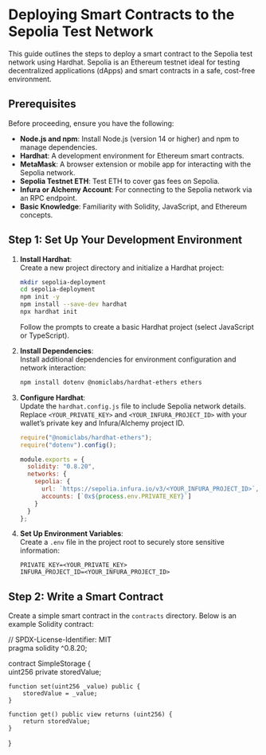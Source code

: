 # Deploying Smart Contracts to the Sepolia Test Network

This guide outlines the steps to deploy a smart contract to the Sepolia test network using Hardhat. Sepolia is an Ethereum testnet ideal for testing decentralized applications (dApps) and smart contracts in a safe, cost-free environment.

## Prerequisites

Before proceeding, ensure you have the following:

- **Node.js and npm**: Install Node.js (version 14 or higher) and npm to manage dependencies.
- **Hardhat**: A development environment for Ethereum smart contracts.
- **MetaMask**: A browser extension or mobile app for interacting with the Sepolia network.
- **Sepolia Testnet ETH**: Test ETH to cover gas fees on Sepolia.
- **Infura or Alchemy Account**: For connecting to the Sepolia network via an RPC endpoint.
- **Basic Knowledge**: Familiarity with Solidity, JavaScript, and Ethereum concepts.

## Step 1: Set Up Your Development Environment

1. **Install Hardhat**:  
    Create a new project directory and initialize a Hardhat project:
    
    ```bash
    mkdir sepolia-deployment
    cd sepolia-deployment
    npm init -y
    npm install --save-dev hardhat
    npx hardhat init
    ```
    
    Follow the prompts to create a basic Hardhat project (select JavaScript or TypeScript).
    
2. **Install Dependencies**:  
    Install additional dependencies for environment configuration and network interaction:
    
    ```bash
    npm install dotenv @nomiclabs/hardhat-ethers ethers
    ```
    
3. **Configure Hardhat**:  
    Update the `hardhat.config.js` file to include Sepolia network details. Replace `<YOUR_PRIVATE_KEY>` and `<YOUR_INFURA_PROJECT_ID>` with your wallet’s private key and Infura/Alchemy project ID.
    
    ```javascript
    require("@nomiclabs/hardhat-ethers");
    require("dotenv").config();
    
    module.exports = {
      solidity: "0.8.20",
      networks: {
        sepolia: {
          url: `https://sepolia.infura.io/v3/<YOUR_INFURA_PROJECT_ID>`,
          accounts: [`0x${process.env.PRIVATE_KEY}`]
        }
      }
    };
    ```
    
4. **Set Up Environment Variables**:  
    Create a `.env` file in the project root to securely store sensitive information:
    
    ```env
    PRIVATE_KEY=<YOUR_PRIVATE_KEY>
    INFURA_PROJECT_ID=<YOUR_INFURA_PROJECT_ID>
    ```
    

## Step 2: Write a Smart Contract

Create a simple smart contract in the `contracts` directory. Below is an example Solidity contract:

// SPDX-License-Identifier: MIT  
pragma solidity ^0.8.20;

contract SimpleStorage {  
uint256 private storedValue;

```
function set(uint256 _value) public {
    storedValue = _value;
}

function get() public view returns (uint256) {
    return storedValue;
}
```

}